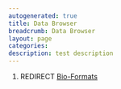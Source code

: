 ```yaml
---
autogenerated: true
title: Data Browser
breadcrumb: Data Browser
layout: page
categories: 
description: test description
---
```


1.  REDIRECT [Bio-Formats](Bio-Formats "wikilink")
